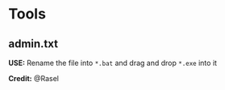 # Tools

## admin.txt

**USE:**
    Rename the file into `*.bat` and drag and drop `*.exe` into it


**Credit:** @Rasel 
